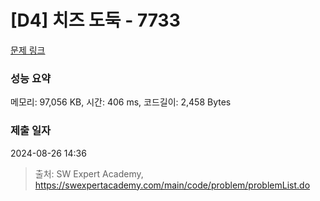 # [D4] 치즈 도둑 - 7733 

[문제 링크](https://swexpertacademy.com/main/code/problem/problemDetail.do?contestProbId=AWrDOdQqRCUDFARG) 

### 성능 요약

메모리: 97,056 KB, 시간: 406 ms, 코드길이: 2,458 Bytes

### 제출 일자

2024-08-26 14:36



> 출처: SW Expert Academy, https://swexpertacademy.com/main/code/problem/problemList.do